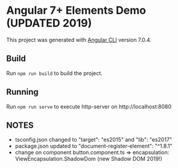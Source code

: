 # Angular 7+ Elements Demo (UPDATED 2019)

This project was generated with [Angular CLI](https://github.com/angular/angular-cli) version 7.0.4.

## Build

Run `npm run build` to build the project.

## Running

Run `npm run serve` to execute http-server on http://localhost:8080

## NOTES

* tsconfig.json changed to "target": "es2015" and "lib": "es2017"
* package.json updated to "document-register-element": "^1.8.1"
* change on component button.component.ts => encapsulation: ViewEncapsulation.ShadowDom (new Shadow DOM 2019!)
